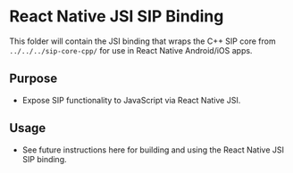 # React Native JSI SIP Binding

This folder will contain the JSI binding that wraps the C++ SIP core from `../../../sip-core-cpp/` for use in React Native Android/iOS apps.

## Purpose
- Expose SIP functionality to JavaScript via React Native JSI.

## Usage
- See future instructions here for building and using the React Native JSI SIP binding. 